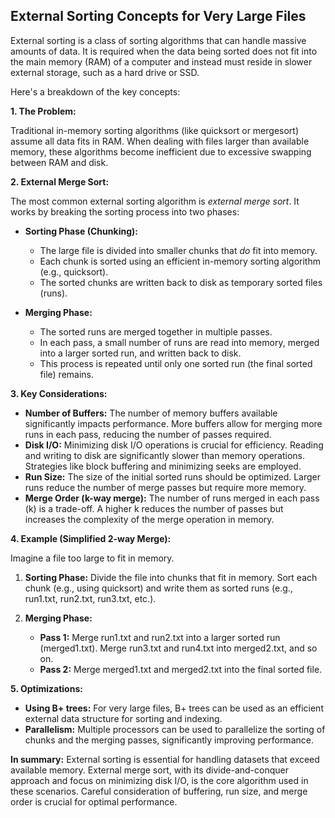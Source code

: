 ## External Sorting Concepts for Very Large Files

External sorting is a class of sorting algorithms that can handle massive amounts of data. It is required when the data being sorted does not fit into the main memory (RAM) of a computer and instead must reside in slower external storage, such as a hard drive or SSD.

Here's a breakdown of the key concepts:

**1. The Problem:**

Traditional in-memory sorting algorithms (like quicksort or mergesort) assume all data fits in RAM. When dealing with files larger than available memory, these algorithms become inefficient due to excessive swapping between RAM and disk.

**2. External Merge Sort:**

The most common external sorting algorithm is *external merge sort*. It works by breaking the sorting process into two phases:

*   **Sorting Phase (Chunking):**
    *   The large file is divided into smaller chunks that *do* fit into memory.
    *   Each chunk is sorted using an efficient in-memory sorting algorithm (e.g., quicksort).
    *   The sorted chunks are written back to disk as temporary sorted files (runs).

*   **Merging Phase:**
    *   The sorted runs are merged together in multiple passes.
    *   In each pass, a small number of runs are read into memory, merged into a larger sorted run, and written back to disk.
    *   This process is repeated until only one sorted run (the final sorted file) remains.

**3. Key Considerations:**

*   **Number of Buffers:** The number of memory buffers available significantly impacts performance. More buffers allow for merging more runs in each pass, reducing the number of passes required.
*   **Disk I/O:** Minimizing disk I/O operations is crucial for efficiency. Reading and writing to disk are significantly slower than memory operations. Strategies like block buffering and minimizing seeks are employed.
*   **Run Size:** The size of the initial sorted runs should be optimized. Larger runs reduce the number of merge passes but require more memory.
*   **Merge Order (k-way merge):** The number of runs merged in each pass (k) is a trade-off. A higher k reduces the number of passes but increases the complexity of the merge operation in memory.

**4. Example (Simplified 2-way Merge):**

Imagine a file too large to fit in memory.

1.  **Sorting Phase:** Divide the file into chunks that fit in memory. Sort each chunk (e.g., using quicksort) and write them as sorted runs (e.g., run1.txt, run2.txt, run3.txt, etc.).

2.  **Merging Phase:**
    *   **Pass 1:** Merge run1.txt and run2.txt into a larger sorted run (merged1.txt). Merge run3.txt and run4.txt into merged2.txt, and so on.
    *   **Pass 2:** Merge merged1.txt and merged2.txt into the final sorted file.

**5. Optimizations:**

*   **Using B+ trees:** For very large files, B+ trees can be used as an efficient external data structure for sorting and indexing.
*   **Parallelism:** Multiple processors can be used to parallelize the sorting of chunks and the merging passes, significantly improving performance.

**In summary:** External sorting is essential for handling datasets that exceed available memory. External merge sort, with its divide-and-conquer approach and focus on minimizing disk I/O, is the core algorithm used in these scenarios. Careful consideration of buffering, run size, and merge order is crucial for optimal performance.
